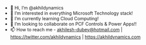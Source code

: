 - 👋 Hi, I’m @akhildynamics
- 👀 I’m interested in everything Microsoft Technology stack!
- 🌱 I’m currently learning Cloud Computing!
- 💞️ I’m looking to collaborate on PCF Controls & Power Apps!!
- 📫 How to reach me - akhilesh-dubey@hotmail.com | https://twitter.com/akhildynamics | https://akhildynamics.com

<!---
akhildynamics/akhildynamics is a ✨ special ✨ repository because its `README.md` (this file) appears on your GitHub profile.
You can click the Preview link to take a look at your changes.
--->
